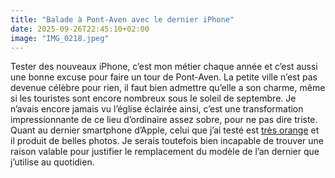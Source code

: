 ```yaml
---
title: "Balade à Pont-Aven avec le dernier iPhone"
date: 2025-09-26T22:45:10+02:00
image: "IMG_0218.jpeg"
---
```


Tester des nouveaux iPhone, c’est mon métier chaque année et c’est aussi une bonne excuse pour faire un tour de Pont-Aven. La petite ville n’est pas devenue célèbre pour rien, il faut bien admettre qu’elle a son charme, même si les touristes sont encore nombreux sous le soleil de septembre. Je n’avais encore jamais vu l’église éclairée ainsi, c’est une transformation impressionnante de ce lieu d’ordinaire assez sobre, pour ne pas dire triste. Quant au dernier smartphone d’Apple, celui que j’ai testé est [très orange](https://www.igen.fr/iphone/2025/09/prise-en-main-liphone-17-pro-orange-est-en-effet-tres-orange-152313) et il produit de belles photos. Je serais toutefois bien incapable de trouver une raison valable pour justifier le remplacement du modèle de l’an dernier que j’utilise au quotidien. 